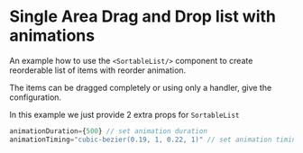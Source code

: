 # Single Area Drag and Drop list with animations

An example how to use the `<SortableList/>` component to create reorderable list of items with reorder animation.

The items can be dragged completely or using only a handler, give the configuration.

In this example we just provide 2 extra props for `SortableList`

```js
animationDuration={500} // set animation duration
animationTiming="cubic-bezier(0.19, 1, 0.22, 1)" // set animation timing
```
